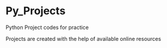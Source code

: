 # Py_Projects
Python Project codes for practice

Projects are created with the help of available online resources